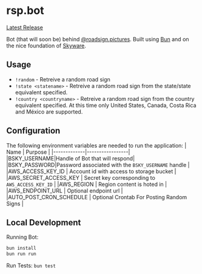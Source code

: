 # rsp.bot

[Latest Release](https://github.com/zmaillard/rsp.bot/releases/latest)

Bot (that will soon be) behind [@roadsign.pictures](https://bsky.app/profile/roadsign.pictures).  Built using [Bun](https://bun.sh) and on the nice foundation of [Skyware](https://skyware.js.org).

## Usage
- `!random` - Retreive a random road sign
- `!state <statename>` - Retreive a random road sign from the state/state equivalent specified.
- `!country <countryname>` - Retreive a random road sign from the country equivalent specified.  At this time only United States, Canada, Costa Rica and México are supported.

## Configuration

The following environment variables are needed to run the application:
|    Name     |     Purpose     |
|-------------|-----------------|
|BSKY_USERNAME|Handle of Bot that will respond|
|BSKY_PASSWORD|Password associated with the `BSKY_USERNAME` handle |
|AWS_ACCESS_KEY_ID | Account id with access to storage bucket |
|AWS_SECRET_ACCESS_KEY |  Secret key corresponding to `AWS_ACCESS_KEY_ID` |
|AWS_REGION | Region content is hoted in |
|AWS_ENDPOINT_URL |  Optional endpoint url |
|AUTO_POST_CRON_SCHEDULE |  Optional Crontab For Posting Random Signs |

## Local Development

Running Bot:
```bash
bun install
bun run run
```

Run Tests: `bun test`
